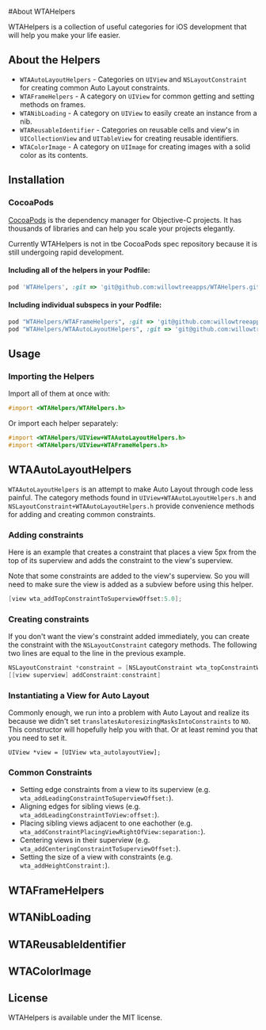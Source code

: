 #About WTAHelpers

WTAHelpers is a collection of useful categories for iOS development that will help you make your life easier.

## About the Helpers
- `WTAAutoLayoutHelpers` - Categories on `UIView` and `NSLayoutConstraint` for creating common Auto Layout constraints.
- `WTAFrameHelpers` - A category on `UIView` for common getting and setting methods on frames.
- `WTANibLoading` - A category on `UIView` to easily create an instance from a nib.
- `WTAReusableIdentifier` - Categories on reusable cells and view's in `UICollectionView` and `UITableView` for creating reusable identifiers.
- `WTAColorImage` - A category on `UIImage` for creating images with a solid color as its contents.

## Installation

### CocoaPods

[CocoaPods](http://cocoapods.org) is the dependency manager for Objective-C projects. It has thousands of libraries and can help you scale your projects elegantly.

Currently WTAHelpers is not in tbe CocoaPods spec repository because it is still undergoing rapid development.

#### Including all of the helpers in your Podfile:

```ruby
pod 'WTAHelpers', :git => 'git@github.com:willowtreeapps/WTAHelpers.git', :tag => '0.0.1'
```

#### Including individual subspecs in your Podfile:

```ruby
pod "WTAHelpers/WTAFrameHelpers", :git => 'git@github.com:willowtreeapps/WTAHelpers.git', :tag => '0.0.1'
pod "WTAHelpers/WTAAutoLayoutHelpers", :git => 'git@github.com:willowtreeapps/WTAHelpers.git', :tag => '0.0.1'
```

## Usage

### Importing the Helpers

Import all of them at once with:

```objective-c
#import <WTAHelpers/WTAHelpers.h>
```

Or import each helper separately:

```objective-c
#import <WTAHelpers/UIView+WTAAutoLayoutHelpers.h>
#import <WTAHelpers/UIView+WTAFrameHelpers.h>
```

## WTAAutoLayoutHelpers

`WTAAutoLayoutHelpers` is an attempt to make Auto Layout through code less painful. The category methods found in `UIView+WTAAutoLayoutHelpers.h` and `NSLayoutConstraint+WTAAutoLayoutHelpers.h` provide convenience methods for adding and creating common constraints.

### Adding constraints
Here is an example that creates a constraint that places a view 5px from the top of its superview and adds the constraint to the view's superview.

Note that some constraints are added to the view's superview. So you will need to make sure the view is added as a subview before using this helper.

```objective-c
[view wta_addTopConstraintToSuperviewOffset:5.0];
```

### Creating constraints
If you don't want the view's constraint added immediately, you can create the constraint with the `NSLayoutConstraint` category methods. The following two lines are equal to the line in the previous example.
```objective-c
NSLayoutConstraint *constraint = [NSLayoutConstraint wta_topConstraintWithView:view toView:[view superview] offset:5.0];
[[view superview] addConstraint:constraint]
```

### Instantiating a View for Auto Layout
Commonly enough, we run into a problem with Auto Layout and realize its because we didn't set `translatesAutoresizingMasksIntoConstraints` to `NO`. This constructor will hopefully help you with that. Or at least remind you that you need to set it.
```
UIView *view = [UIView wta_autolayoutView];
```

### Common Constraints

- Setting edge constraints from a view to its superview (e.g. `wta_addLeadingConstraintToSuperviewOffset:`).
- Aligning edges for sibling views (e.g. `wta_addLeadingConstraintToView:offset:`).
- Placing sibling views adjacent to one eachother (e.g. `wta_addConstraintPlacingViewRightOfView:separation:`).
- Centering views in their superview (e.g. `wta_addCenteringConstraintToSuperviewOffset:`).
- Setting the size of a view with constraints (e.g. `wta_addHeightConstraint:`).


## WTAFrameHelpers
## WTANibLoading
## WTAReusableIdentifier
## WTAColorImage

## License

WTAHelpers is available under the MIT license.